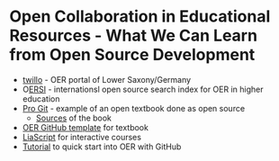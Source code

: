 # Open Collaboration in Educational Resources - What We Can Learn from Open Source Development

* [twillo](https://www.twillo.de/oer/web/) - OER portal of Lower Saxony/Germany
* O[ERSI](https://oersi.org/resources/) - internationsl open source search index for OER in higher education 
* [Pro Git](https://git-scm.com/book/en/v2) - example of an open textbook done as open source
  * [Sources](https://github.com/progit/progit2) of the book
* [OER GitHub template](https://github.com/TIBHannover/markdown-documents-template) for textbook
* [LiaScript](https://liascript.github.io/) for interactive courses
* [Tutorial](https://github.com/TIBHannover/oer-github-tutorial) to quick start into OER with GitHub 

